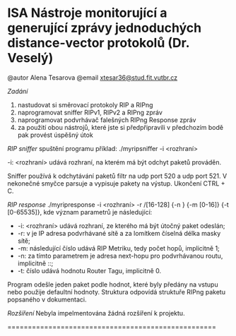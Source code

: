 # ISA Nástroje monitorující a generující zprávy jednoduchých distance-vector protokolů (Dr. Veselý) 

@autor Alena Tesarova
@email xtesar36@stud.fit.vutbr.cz

*Zadání*
1) nastudovat si směrovací protokoly RIP a RIPng
2) naprogramovat sniffer RIPv1, RIPv2 a RIPng zpráv
3) naprogramovat podvrhávač falešných RIPng Response zpráv
4) za použití obou nástrojů, které jste si předpřipravili v předchozím bodě pak provést úspěšný útok 

*RIP sniffer*
spuštění programu příklad:
./myripsniffer -i <rozhraní> 

-i: <rozhraní> udává rozhraní, na kterém má být odchyt paketů prováděn. 

Sniffer používá k odchytávání paketů filtr na udp port 520 a udp port 521. V nekonečné smyčce parsuje a vypisuje pakety na výstup. Ukončení CTRL + C.

*RIP response*
./myripresponse -i <rozhraní> -r <IPv6>/[16-128] {-n <IPv6>} {-m [0-16]} {-t [0-65535]}, kde význam parametrů je následující: 
* -i: <rozhraní> udává rozhraní, ze kterého má být útočný paket odeslán;
* -r: v <IPv6> je IP adresa podvrhávané sítě a za lomítkem číselná délka masky sítě;
* -m: následující číslo udává RIP Metriku, tedy počet hopů, implicitně 1;
* -n: <IPv6> za tímto parametrem je adresa next-hopu pro podvrhávanou routu, implicitně ::;
* -t: číslo udává hodnotu Router Tagu, implicitně 0.

Program odešle jeden paket podle hodnot, které byly předány na vstupu nebo použije defaultní hodnoty. Struktura odpovídá struktuře RIPng paketu popsaného v dokumentaci.

*Rozšíření*
Nebyla impelmentována žádná rozšíření k projektu.

===================================================
